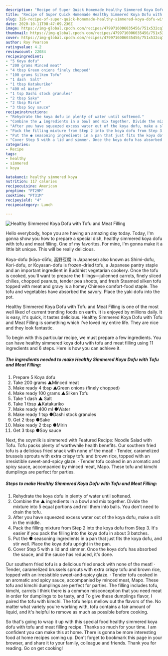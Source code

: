 ```yaml
---
description: "Recipe of Super Quick Homemade Healthy Simmered Koya Dofu with Tofu and Meat Filling"
title: "Recipe of Super Quick Homemade Healthy Simmered Koya Dofu with Tofu and Meat Filling"
slug: 326-recipe-of-super-quick-homemade-healthy-simmered-koya-dofu-with-tofu-and-meat-filling
date: 2020-10-11T08:47:09.236Z
image: https://img-global.cpcdn.com/recipes/4799716006035456/751x532cq70/healthy-simmered-koya-dofu-with-tofu-and-meat-filling-recipe-main-photo.jpg
thumbnail: https://img-global.cpcdn.com/recipes/4799716006035456/751x532cq70/healthy-simmered-koya-dofu-with-tofu-and-meat-filling-recipe-main-photo.jpg
cover: https://img-global.cpcdn.com/recipes/4799716006035456/751x532cq70/healthy-simmered-koya-dofu-with-tofu-and-meat-filling-recipe-main-photo.jpg
author: Roy Pearson
ratingvalue: 4.2
reviewcount: 22084
recipeingredient:
- "5 Koya dofu"
- "200 grams Minced meat"
- "4 tbsp Green onions finely chopped"
- "100 grams Silken Tofu"
- "1 dash  Salt"
- "1 tbsp Katakuriko"
- "400 ml Water"
- "1 tsp Dashi stock granules"
- "2 tbsp Sake"
- "2 tbsp Mirin"
- "3 tbsp Soy sauce"
recipeinstructions:
- "Rehydrate the koya dofu in plenty of water until softened."
- "Combine the ▲ ingredients in a bowl and mix together. Divide the mixture into 5 equal portions and roll them into balls. You don&#39;t need to drain the tofu."
- "After you have squeezed excess water out of the koya dofu, make a slit in the middle."
- "Pack the filling mixture from Step 2 into the koya dofu from Step 3. It&#39;s easier if you pack the filling into the koya dofu in about 3 batches."
- "Put the ● seasoning ingredients in a pan that just fits the koya dofu, and stir well. Place the koya dofu upright in the pan."
- "Cover Step 5 with a lid and simmer. Once the koya dofu has absorbed the sauce, and the sauce has reduced, it&#39;s done."
categories:
- Recipe
tags:
- healthy
- simmered
- koya

katakunci: healthy simmered koya 
nutrition: 117 calories
recipecuisine: American
preptime: "PT29M"
cooktime: "PT31M"
recipeyield: "4"
recipecategory: Lunch

---
```



![Healthy Simmered Koya Dofu with Tofu and Meat Filling](https://img-global.cpcdn.com/recipes/4799716006035456/751x532cq70/healthy-simmered-koya-dofu-with-tofu-and-meat-filling-recipe-main-photo.jpg)

Hello everybody, hope you are having an amazing day today. Today, I'm gonna show you how to prepare a special dish, healthy simmered koya dofu with tofu and meat filling. One of my favorites. For mine, I'm gonna make it a little bit unique. This will be really delicious.

Koya-dofu (kōya-dōfu, 高野豆腐 in Japanese) also known as Shimi-dofu, Kori-dofu, or Koyasan-dofu is frozen-dried tofu, a Japanese pantry staple and an important ingredient in Buddhist vegetarian cookery. Once the tofu is cooked, you&#39;ll want to prepare the fillings—julienned carrots, finely sliced chilies, chopped peanuts, tender pea shoots, and fresh Steamed silken tofu topped with meat and gravy is a homey Chinese comfort-food staple. The tofu and vegetables have absorbed the savory. Place the yaki dofu into the pot.

Healthy Simmered Koya Dofu with Tofu and Meat Filling is one of the most well liked of current trending foods on earth. It is enjoyed by millions daily. It is easy, it's quick, it tastes delicious. Healthy Simmered Koya Dofu with Tofu and Meat Filling is something which I've loved my entire life. They are nice and they look fantastic.


To begin with this particular recipe, we must prepare a few ingredients. You can have healthy simmered koya dofu with tofu and meat filling using 11 ingredients and 6 steps. Here is how you can achieve it.

<!--inarticleads1-->

##### The ingredients needed to make Healthy Simmered Koya Dofu with Tofu and Meat Filling:

1. Prepare 5 Koya dofu
1. Take 200 grams ▲Minced meat
1. Make ready 4 tbsp ▲Green onions (finely chopped)
1. Make ready 100 grams ▲Silken Tofu
1. Take 1 dash ▲ Salt
1. Take 1 tbsp ▲Katakuriko
1. Make ready 400 ml ●Water
1. Make ready 1 tsp ●Dashi stock granules
1. Get 2 tbsp ●Sake
1. Make ready 2 tbsp ●Mirin
1. Get 3 tbsp ●Soy sauce


Next, the soymilk is simmered with Featured Recipe: Noodle Salad with Tofu. Tofu packs plenty of worthwhile health benefits. Our southern fried tofu is a delicious fried snack with none of the meat! · Tender, caramelized brussels sprouts with extra crispy tofu and brown rice, topped with an irresistible sweet-and-spicy glaze. · Tender tofu cooked in an aromatic and spicy sauce, accompanied by minced meat, Mapo. These tofu and kimchi dumplings are perfect for parties. 

<!--inarticleads2-->

##### Steps to make Healthy Simmered Koya Dofu with Tofu and Meat Filling:

1. Rehydrate the koya dofu in plenty of water until softened.
1. Combine the ▲ ingredients in a bowl and mix together. Divide the mixture into 5 equal portions and roll them into balls. You don&#39;t need to drain the tofu.
1. After you have squeezed excess water out of the koya dofu, make a slit in the middle.
1. Pack the filling mixture from Step 2 into the koya dofu from Step 3. It&#39;s easier if you pack the filling into the koya dofu in about 3 batches.
1. Put the ● seasoning ingredients in a pan that just fits the koya dofu, and stir well. Place the koya dofu upright in the pan.
1. Cover Step 5 with a lid and simmer. Once the koya dofu has absorbed the sauce, and the sauce has reduced, it&#39;s done.


Our southern fried tofu is a delicious fried snack with none of the meat! · Tender, caramelized brussels sprouts with extra crispy tofu and brown rice, topped with an irresistible sweet-and-spicy glaze. · Tender tofu cooked in an aromatic and spicy sauce, accompanied by minced meat, Mapo. These tofu and kimchi dumplings are perfect for parties. The filling includes tofu, kimchi, carrots I think there is a common misconception that you need meat in order for dumplings to be tasty, and To give these dumplings flavor, I paired the tofu with kimchi. The tofu helps mellow out the flavors of the. No matter what variety you&#39;re working with, tofu contains a fair amount of liquid, and it&#39;s helpful to remove as much as possible before cooking. 

So that's going to wrap it up with this special food healthy simmered koya dofu with tofu and meat filling recipe. Thanks so much for your time. I am confident you can make this at home. There is gonna be more interesting food at home recipes coming up. Don't forget to bookmark this page in your browser, and share it to your family, colleague and friends. Thank you for reading. Go on get cooking!
